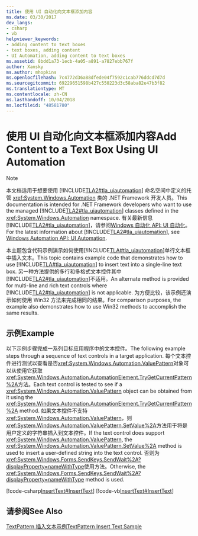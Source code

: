 ```yaml
---
title: 使用 UI 自动化向文本框添加内容
ms.date: 03/30/2017
dev_langs:
- csharp
- vb
helpviewer_keywords:
- adding content to text boxes
- text boxes, adding content
- UI Automation, adding content to text boxes
ms.assetid: 8bdd1a73-1ecb-4a05-a891-a7827ebb767f
author: Xansky
ms.author: mhopkins
ms.openlocfilehash: 7c4772d36a88dfede04f7592c1cab776ddcd7d7d
ms.sourcegitcommit: 69229651598b427c550223d3c58aba82e47b3f82
ms.translationtype: MT
ms.contentlocale: zh-CN
ms.lasthandoff: 10/04/2018
ms.locfileid: "48581780"
---
```

# <a name="add-content-to-a-text-box-using-ui-automation"></a><span data-ttu-id="3d6c7-102">使用 UI 自动化向文本框添加内容</span><span class="sxs-lookup"><span data-stu-id="3d6c7-102">Add Content to a Text Box Using UI Automation</span></span>
> [!NOTE]
>  <span data-ttu-id="3d6c7-103">本文档适用于想要使用 [!INCLUDE[TLA2#tla_uiautomation](../../../includes/tla2sharptla-uiautomation-md.md)] 命名空间中定义的托管 <xref:System.Windows.Automation> 类的 .NET Framework 开发人员。</span><span class="sxs-lookup"><span data-stu-id="3d6c7-103">This documentation is intended for .NET Framework developers who want to use the managed [!INCLUDE[TLA2#tla_uiautomation](../../../includes/tla2sharptla-uiautomation-md.md)] classes defined in the <xref:System.Windows.Automation> namespace.</span></span> <span data-ttu-id="3d6c7-104">有关最新信息[!INCLUDE[TLA2#tla_uiautomation](../../../includes/tla2sharptla-uiautomation-md.md)]，请参阅[Windows 自动化 API: UI 自动化](https://go.microsoft.com/fwlink/?LinkID=156746)。</span><span class="sxs-lookup"><span data-stu-id="3d6c7-104">For the latest information about [!INCLUDE[TLA2#tla_uiautomation](../../../includes/tla2sharptla-uiautomation-md.md)], see [Windows Automation API: UI Automation](https://go.microsoft.com/fwlink/?LinkID=156746).</span></span>  
  
 <span data-ttu-id="3d6c7-105">本主题包含代码示例演示如何使用[!INCLUDE[TLA#tla_uiautomation](../../../includes/tlasharptla-uiautomation-md.md)]单行文本框中插入文本。</span><span class="sxs-lookup"><span data-stu-id="3d6c7-105">This topic contains example code that demonstrates how to use [!INCLUDE[TLA#tla_uiautomation](../../../includes/tlasharptla-uiautomation-md.md)] to insert text into a single-line text box.</span></span> <span data-ttu-id="3d6c7-106">另一种方法提供的多行和多格式文本控件其中[!INCLUDE[TLA2#tla_uiautomation](../../../includes/tla2sharptla-uiautomation-md.md)]不适用。</span><span class="sxs-lookup"><span data-stu-id="3d6c7-106">An alternate method is provided for multi-line and rich text controls where [!INCLUDE[TLA2#tla_uiautomation](../../../includes/tla2sharptla-uiautomation-md.md)] is not applicable.</span></span> <span data-ttu-id="3d6c7-107">为方便比较，该示例还演示如何使用 Win32 方法来完成相同的结果。</span><span class="sxs-lookup"><span data-stu-id="3d6c7-107">For comparison purposes, the example also demonstrates how to use Win32 methods to accomplish the same results.</span></span>  
  
## <a name="example"></a><span data-ttu-id="3d6c7-108">示例</span><span class="sxs-lookup"><span data-stu-id="3d6c7-108">Example</span></span>  
 <span data-ttu-id="3d6c7-109">以下示例步骤完成一系列目标应用程序中的文本控件。</span><span class="sxs-lookup"><span data-stu-id="3d6c7-109">The following example steps through a sequence of text controls in a target application.</span></span> <span data-ttu-id="3d6c7-110">每个文本控件进行测试以查看是否<xref:System.Windows.Automation.ValuePattern>对象可以从使用它获取<xref:System.Windows.Automation.AutomationElement.TryGetCurrentPattern%2A>方法。</span><span class="sxs-lookup"><span data-stu-id="3d6c7-110">Each text control is tested to see if a <xref:System.Windows.Automation.ValuePattern> object can be obtained from it using the <xref:System.Windows.Automation.AutomationElement.TryGetCurrentPattern%2A> method.</span></span> <span data-ttu-id="3d6c7-111">如果文本控件不支持<xref:System.Windows.Automation.ValuePattern>，则<xref:System.Windows.Automation.ValuePattern.SetValue%2A>方法用于将是用户定义的字符串插入到文本控件。</span><span class="sxs-lookup"><span data-stu-id="3d6c7-111">If the text control does support <xref:System.Windows.Automation.ValuePattern>, the <xref:System.Windows.Automation.ValuePattern.SetValue%2A> method is used to insert a user-defined string into the text control.</span></span> <span data-ttu-id="3d6c7-112">否则为<xref:System.Windows.Forms.SendKeys.SendWait%2A?displayProperty=nameWithType>使用方法。</span><span class="sxs-lookup"><span data-stu-id="3d6c7-112">Otherwise, the <xref:System.Windows.Forms.SendKeys.SendWait%2A?displayProperty=nameWithType> method is used.</span></span>  
  
 [!code-csharp[InsertText#InsertText](../../../samples/snippets/csharp/VS_Snippets_Wpf/InsertText/CSharp/Window1.xaml.cs#inserttext)]
 [!code-vb[InsertText#InsertText](../../../samples/snippets/visualbasic/VS_Snippets_Wpf/InsertText/VisualBasic/Window1.xaml.vb#inserttext)]  
  
## <a name="see-also"></a><span data-ttu-id="3d6c7-113">请参阅</span><span class="sxs-lookup"><span data-stu-id="3d6c7-113">See Also</span></span>  
 [<span data-ttu-id="3d6c7-114">TextPattern 插入文本示例</span><span class="sxs-lookup"><span data-stu-id="3d6c7-114">TextPattern Insert Text Sample</span></span>](https://msdn.microsoft.com/library/67353f93-7ee2-42f2-ab76-5c078cf6ca16)
